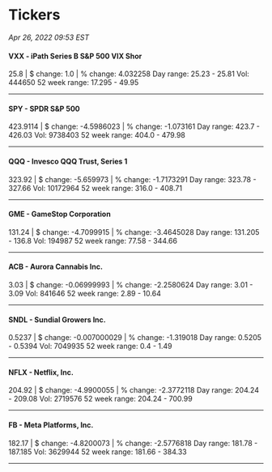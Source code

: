 # Tickers
*Apr 26, 2022 09:53 EST*

#### VXX - iPath Series B S&P 500 VIX Shor
25.8 | $ change: 1.0 | % change: 4.032258
Day range: 25.23 - 25.81 Vol: 444650
52 week range: 17.295 - 49.95

---

#### SPY - SPDR S&P 500
423.9114 | $ change: -4.5986023 | % change: -1.073161
Day range: 423.7 - 426.03 Vol: 9738403
52 week range: 404.0 - 479.98

---

#### QQQ - Invesco QQQ Trust, Series 1
323.92 | $ change: -5.659973 | % change: -1.7173291
Day range: 323.78 - 327.66 Vol: 10172964
52 week range: 316.0 - 408.71

---

#### GME - GameStop Corporation
131.24 | $ change: -4.7099915 | % change: -3.4645028
Day range: 131.205 - 136.8 Vol: 194987
52 week range: 77.58 - 344.66

---

#### ACB - Aurora Cannabis Inc.
3.03 | $ change: -0.06999993 | % change: -2.2580624
Day range: 3.01 - 3.09 Vol: 841646
52 week range: 2.89 - 10.64

---

#### SNDL - Sundial Growers Inc.
0.5237 | $ change: -0.007000029 | % change: -1.319018
Day range: 0.5205 - 0.5394 Vol: 7049935
52 week range: 0.4 - 1.49

---

#### NFLX - Netflix, Inc.
204.92 | $ change: -4.9900055 | % change: -2.3772118
Day range: 204.24 - 209.08 Vol: 2719576
52 week range: 204.24 - 700.99

---

#### FB - Meta Platforms, Inc.
182.17 | $ change: -4.8200073 | % change: -2.5776818
Day range: 181.78 - 187.185 Vol: 3629944
52 week range: 181.66 - 384.33

---

